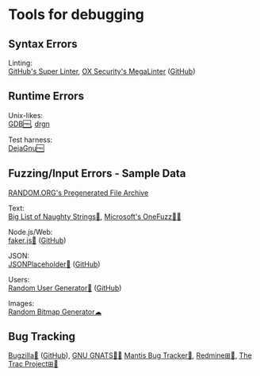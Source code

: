 
# Tools for debugging

## Syntax Errors

Linting:  
[GitHub's Super Linter](https://github.com/github/super-linter),
[OX Security's MegaLinter](https://megalinter.io) ([GitHub](https://github.com/oxsecurity/megalinter))

## Runtime Errors

Unix-likes:  
[GDB🆓](https://www.sourceware.org/gdb/),
[drgn](https://github.com/osandov/drgn)

Test harness:  
[DejaGnu🆓](https://www.gnu.org/software/dejagnu/)

## Fuzzing/Input Errors - Sample Data

[RANDOM.ORG's Pregenerated File Archive](https://archive.random.org/)

Text:  
[Big List of Naughty Strings🐍](https://github.com/minimaxir/big-list-of-naughty-strings),
[Microsoft's OneFuzz🔌🧛](https://github.com/microsoft/onefuzz)

Node.js/Web:  
[faker.js🔌](https://fakerjs.dev/) ([GitHub](https://github.com/faker-js/faker))

JSON:  
[JSONPlaceholder🔌](https://jsonplaceholder.typicode.com/) ([GitHub](https://github.com/typicode/jsonplaceholder))

Users:  
[Random User Generator🔌](https://randomuser.me/) ([GitHub](https://github.com/RandomAPI/Randomuser.me-Node))

Images:  
[Random Bitmap Generator☁](https://www.random.org/bitmaps/)

## Bug Tracking

[Bugzilla🐧](https://www.bugzilla.org/) ([GitHub](https://github.com/bugzilla)),
[GNU GNATS🐧🆓](https://www.gnu.org/software/gnats/)
[Mantis Bug Tracker🐧](https://www.mantisbt.org/),
[Redmine⊞🐧](https://www.redmine.org/),
[The Trac Project⊞🐧](https://trac.edgewall.org/)
